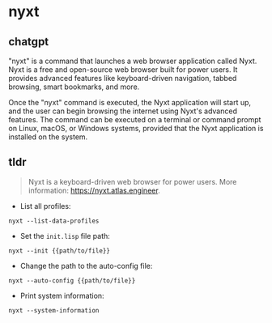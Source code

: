 # nyxt 
## chatgpt 
"nyxt" is a command that launches a web browser application called Nyxt. Nyxt is a free and open-source web browser built for power users. It provides advanced features like keyboard-driven navigation, tabbed browsing, smart bookmarks, and more. 

Once the "nyxt" command is executed, the Nyxt application will start up, and the user can begin browsing the internet using Nyxt's advanced features. The command can be executed on a terminal or command prompt on Linux, macOS, or Windows systems, provided that the Nyxt application is installed on the system. 

## tldr 
 
> Nyxt is a keyboard-driven web browser for power users.
> More information: <https://nyxt.atlas.engineer>.

- List all profiles:

`nyxt --list-data-profiles`

- Set the `init.lisp` file path:

`nyxt --init {{path/to/file}}`

- Change the path to the auto-config file:

`nyxt --auto-config {{path/to/file}}`

- Print system information:

`nyxt --system-information`
